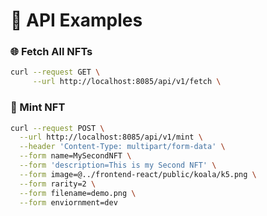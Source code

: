 # 🎯 API Examples

### 🌐 Fetch All NFTs

```bash
curl --request GET \
	 --url http://localhost:8085/api/v1/fetch \
```

### 🔐 Mint NFT

```bash
curl --request POST \
  --url http://localhost:8085/api/v1/mint \
  --header 'Content-Type: multipart/form-data' \
  --form name=MySecondNFT \
  --form 'description=This is my Second NFT' \
  --form image=@../frontend-react/public/koala/k5.png \
  --form rarity=2 \
  --form filename=demo.png \
  --form enviornment=dev
```
